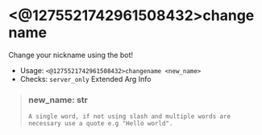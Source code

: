 # <@1275521742961508432>changename
Change your nickname using the bot!<br/>
 - Usage: `<@1275521742961508432>changename <new_name>`
 - Checks: `server_only`
Extended Arg Info
> ### new_name: str
> ```
> A single word, if not using slash and multiple words are necessary use a quote e.g "Hello world".
> ```

